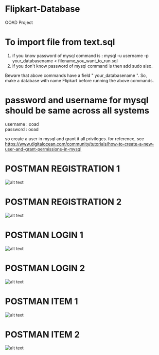 # Flipkart-Database
OOAD Project
# To import file from text.sql  
1. if you know password of mysql command is : 
  mysql -u username -p your_databasename < filename_you_want_to_run.sql
2. if you don't know password of mysql command is then add sudo also.

Beware that above commands have a field " your_databasename ". So, make a database with name Flipkart before running the above commands. 

# password and username for mysql should be same across all systems
username : ooad\
password : ooad

so create a user in mysql and grant it all privileges.
for reference, see https://www.digitalocean.com/community/tutorials/how-to-create-a-new-user-and-grant-permissions-in-mysql


# POSTMAN REGISTRATION 1
![alt text](https://raw.githubusercontent.com/JAGATDEEPJP/Flipkart-Database/master/PostmanScreenshots/register1.png)
# POSTMAN REGISTRATION 2
![alt text](https://raw.githubusercontent.com/JAGATDEEPJP/Flipkart-Database/master/PostmanScreenshots/register2.png)
# POSTMAN LOGIN 1
![alt text](https://raw.githubusercontent.com/JAGATDEEPJP/Flipkart-Database/master/PostmanScreenshots/login1.png)
# POSTMAN LOGIN 2
![alt text](https://raw.githubusercontent.com/JAGATDEEPJP/Flipkart-Database/master/PostmanScreenshots/login2.png)
# POSTMAN ITEM 1
![alt text](https://raw.githubusercontent.com/JAGATDEEPJP/Flipkart-Database/master/PostmanScreenshots/item1.png)
# POSTMAN ITEM 2
![alt text](https://raw.githubusercontent.com/JAGATDEEPJP/Flipkart-Database/master/PostmanScreenshots/item2.png)
